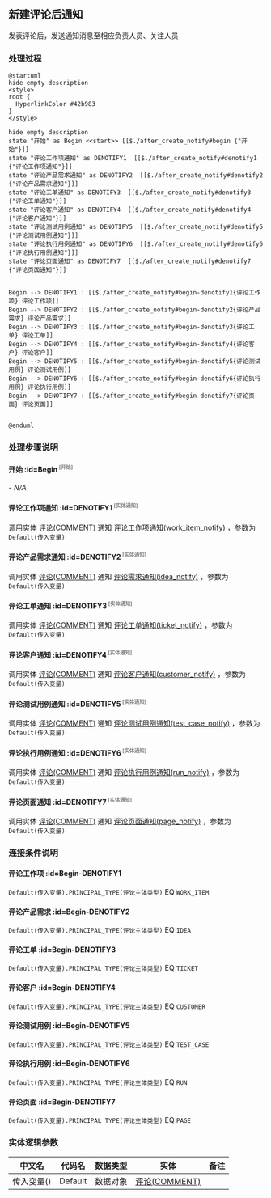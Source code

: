 ## 新建评论后通知 <!-- {docsify-ignore-all} -->

   发表评论后，发送通知消息至相应负责人员、关注人员

### 处理过程

```plantuml
@startuml
hide empty description
<style>
root {
  HyperlinkColor #42b983
}
</style>

hide empty description
state "开始" as Begin <<start>> [[$./after_create_notify#begin {"开始"}]]
state "评论工作项通知" as DENOTIFY1  [[$./after_create_notify#denotify1 {"评论工作项通知"}]]
state "评论产品需求通知" as DENOTIFY2  [[$./after_create_notify#denotify2 {"评论产品需求通知"}]]
state "评论工单通知" as DENOTIFY3  [[$./after_create_notify#denotify3 {"评论工单通知"}]]
state "评论客户通知" as DENOTIFY4  [[$./after_create_notify#denotify4 {"评论客户通知"}]]
state "评论测试用例通知" as DENOTIFY5  [[$./after_create_notify#denotify5 {"评论测试用例通知"}]]
state "评论执行用例通知" as DENOTIFY6  [[$./after_create_notify#denotify6 {"评论执行用例通知"}]]
state "评论页面通知" as DENOTIFY7  [[$./after_create_notify#denotify7 {"评论页面通知"}]]


Begin --> DENOTIFY1 : [[$./after_create_notify#begin-denotify1{评论工作项} 评论工作项]]
Begin --> DENOTIFY2 : [[$./after_create_notify#begin-denotify2{评论产品需求} 评论产品需求]]
Begin --> DENOTIFY3 : [[$./after_create_notify#begin-denotify3{评论工单} 评论工单]]
Begin --> DENOTIFY4 : [[$./after_create_notify#begin-denotify4{评论客户} 评论客户]]
Begin --> DENOTIFY5 : [[$./after_create_notify#begin-denotify5{评论测试用例} 评论测试用例]]
Begin --> DENOTIFY6 : [[$./after_create_notify#begin-denotify6{评论执行用例} 评论执行用例]]
Begin --> DENOTIFY7 : [[$./after_create_notify#begin-denotify7{评论页面} 评论页面]]


@enduml
```


### 处理步骤说明

#### 开始 :id=Begin<sup class="footnote-symbol"> <font color=gray size=1>[开始]</font></sup>



*- N/A*
#### 评论工作项通知 :id=DENOTIFY1<sup class="footnote-symbol"> <font color=gray size=1>[实体通知]</font></sup>



调用实体 [评论(COMMENT)](module/Base/comment.md) 通知 [评论工作项通知(work_item_notify)](module/Base/comment/notify/work_item_notify) ，参数为`Default(传入变量)`
#### 评论产品需求通知 :id=DENOTIFY2<sup class="footnote-symbol"> <font color=gray size=1>[实体通知]</font></sup>



调用实体 [评论(COMMENT)](module/Base/comment.md) 通知 [评论需求通知(idea_notify)](module/Base/comment/notify/idea_notify) ，参数为`Default(传入变量)`
#### 评论工单通知 :id=DENOTIFY3<sup class="footnote-symbol"> <font color=gray size=1>[实体通知]</font></sup>



调用实体 [评论(COMMENT)](module/Base/comment.md) 通知 [评论工单通知(ticket_notify)](module/Base/comment/notify/ticket_notify) ，参数为`Default(传入变量)`
#### 评论客户通知 :id=DENOTIFY4<sup class="footnote-symbol"> <font color=gray size=1>[实体通知]</font></sup>



调用实体 [评论(COMMENT)](module/Base/comment.md) 通知 [评论客户通知(customer_notify)](module/Base/comment/notify/customer_notify) ，参数为`Default(传入变量)`
#### 评论测试用例通知 :id=DENOTIFY5<sup class="footnote-symbol"> <font color=gray size=1>[实体通知]</font></sup>



调用实体 [评论(COMMENT)](module/Base/comment.md) 通知 [评论测试用例通知(test_case_notify)](module/Base/comment/notify/test_case_notify) ，参数为`Default(传入变量)`
#### 评论执行用例通知 :id=DENOTIFY6<sup class="footnote-symbol"> <font color=gray size=1>[实体通知]</font></sup>



调用实体 [评论(COMMENT)](module/Base/comment.md) 通知 [评论执行用例通知(run_notify)](module/Base/comment/notify/run_notify) ，参数为`Default(传入变量)`
#### 评论页面通知 :id=DENOTIFY7<sup class="footnote-symbol"> <font color=gray size=1>[实体通知]</font></sup>



调用实体 [评论(COMMENT)](module/Base/comment.md) 通知 [评论页面通知(page_notify)](module/Base/comment/notify/page_notify) ，参数为`Default(传入变量)`

### 连接条件说明
#### 评论工作项 :id=Begin-DENOTIFY1

`Default(传入变量).PRINCIPAL_TYPE(评论主体类型)` EQ `WORK_ITEM`
#### 评论产品需求 :id=Begin-DENOTIFY2

`Default(传入变量).PRINCIPAL_TYPE(评论主体类型)` EQ `IDEA`
#### 评论工单 :id=Begin-DENOTIFY3

`Default(传入变量).PRINCIPAL_TYPE(评论主体类型)` EQ `TICKET`
#### 评论客户 :id=Begin-DENOTIFY4

`Default(传入变量).PRINCIPAL_TYPE(评论主体类型)` EQ `CUSTOMER`
#### 评论测试用例 :id=Begin-DENOTIFY5

`Default(传入变量).PRINCIPAL_TYPE(评论主体类型)` EQ `TEST_CASE`
#### 评论执行用例 :id=Begin-DENOTIFY6

`Default(传入变量).PRINCIPAL_TYPE(评论主体类型)` EQ `RUN`
#### 评论页面 :id=Begin-DENOTIFY7

`Default(传入变量).PRINCIPAL_TYPE(评论主体类型)` EQ `PAGE`


### 实体逻辑参数

|    中文名   |    代码名    |  数据类型    |  实体   |备注 |
| --------| --------| -------- | -------- | --------   |
|传入变量(<i class="fa fa-check"/></i>)|Default|数据对象|[评论(COMMENT)](module/Base/comment.md)||
